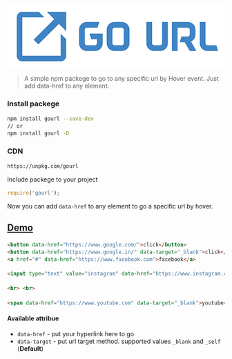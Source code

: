 <div align="center">
    <img src="go-url.jpg">
</div>

> A simple npm packege to go to any specific url by Hover event. Just add data-href to any element.

### Install packege
```bash
npm install gourl --save-dev
// or
npm install gourl -D
```

### CDN
```html
https://unpkg.com/gourl
```


Include packege to your project
```js
require('gourl');
```

Now you can add `data-href` to any element to go a specific url by hover.

## [Demo](https://codepen.io/kingRayhan/pen/rJyadw)

```html
<button data-href="https://www.google.com/">click</button>
<button data-href="https://www.google.in/" data-target="_blank">click</button>
<a href="#" data-href="https://www.facebook.com">facebook</a>

<input type="text" value="instagram" data-href="https://www.instagram.com" data-target="_blank">

<br> <br>

<span data-href="https://www.youtube.com" data-target="_blank">youtube</span>

```

#### Available attribue

* `data-href` - put your hyperlink here to go
* `data-target` - put url target method. supported values `_blank` and `_self` (**Default**)
